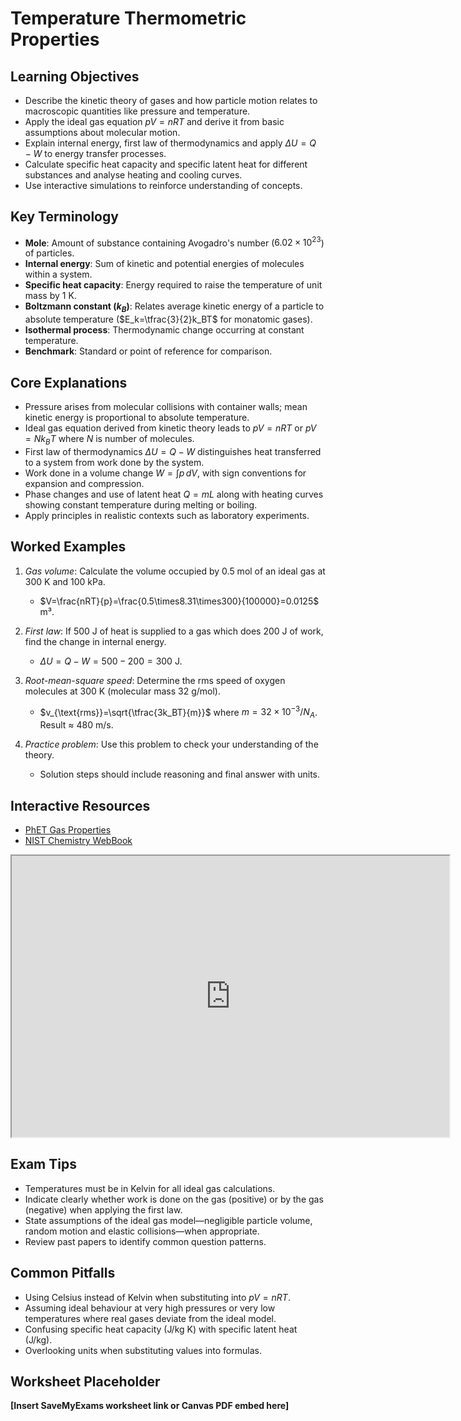 # Temperature Thermometric Properties

## Learning Objectives
- Describe the kinetic theory of gases and how particle motion relates to macroscopic quantities like pressure and temperature.
- Apply the ideal gas equation $pV=nRT$ and derive it from basic assumptions about molecular motion.
- Explain internal energy, first law of thermodynamics and apply $\Delta U=Q-W$ to energy transfer processes.
- Calculate specific heat capacity and specific latent heat for different substances and analyse heating and cooling curves.
- Use interactive simulations to reinforce understanding of concepts.

## Key Terminology
- **Mole**: Amount of substance containing Avogadro's number ($6.02\times10^{23}$) of particles.
- **Internal energy**: Sum of kinetic and potential energies of molecules within a system.
- **Specific heat capacity**: Energy required to raise the temperature of unit mass by 1 K.
- **Boltzmann constant ($k_B$)**: Relates average kinetic energy of a particle to absolute temperature ($E_k=\tfrac{3}{2}k_BT$ for monatomic gases).
- **Isothermal process**: Thermodynamic change occurring at constant temperature.
- **Benchmark**: Standard or point of reference for comparison.

## Core Explanations
- Pressure arises from molecular collisions with container walls; mean kinetic energy is proportional to absolute temperature.
- Ideal gas equation derived from kinetic theory leads to $pV=nRT$ or $pV=N k_B T$ where $N$ is number of molecules.
- First law of thermodynamics $\Delta U=Q-W$ distinguishes heat transferred to a system from work done by the system.
- Work done in a volume change $W=\int p \,dV$, with sign conventions for expansion and compression.
- Phase changes and use of latent heat $Q=mL$ along with heating curves showing constant temperature during melting or boiling.
- Apply principles in realistic contexts such as laboratory experiments.

## Worked Examples
1. *Gas volume*: Calculate the volume occupied by 0.5 mol of an ideal gas at 300 K and 100 kPa.
   - $V=\frac{nRT}{p}=\frac{0.5\times8.31\times300}{100000}=0.0125$ m³.
2. *First law*: If 500 J of heat is supplied to a gas which does 200 J of work, find the change in internal energy.
   - $\Delta U=Q-W=500-200=300$ J.
3. *Root-mean-square speed*: Determine the rms speed of oxygen molecules at 300 K (molecular mass 32 g/mol).
   - $v_{\text{rms}}=\sqrt{\tfrac{3k_BT}{m}}$ where $m=32\times10^{-3}/N_A$. Result ≈ 480 m/s.

4. *Practice problem*: Use this problem to check your understanding of the theory.
   - Solution steps should include reasoning and final answer with units.
## Interactive Resources
- [PhET Gas Properties](https://phet.colorado.edu/en/simulation/gas-properties)
- [NIST Chemistry WebBook](https://webbook.nist.gov/chemistry/)
<iframe src="https://phet.colorado.edu/sims/html/gas-properties/latest/gas-properties_en.html" width="700" height="450" title="Interactive simulation" loading="lazy"></iframe>

## Exam Tips
- Temperatures must be in Kelvin for all ideal gas calculations.
- Indicate clearly whether work is done on the gas (positive) or by the gas (negative) when applying the first law.
- State assumptions of the ideal gas model—negligible particle volume, random motion and elastic collisions—when appropriate.
- Review past papers to identify common question patterns.

## Common Pitfalls
- Using Celsius instead of Kelvin when substituting into $pV=nRT$.
- Assuming ideal behaviour at very high pressures or very low temperatures where real gases deviate from the ideal model.
- Confusing specific heat capacity (J/kg K) with specific latent heat (J/kg).
- Overlooking units when substituting values into formulas.

## Worksheet Placeholder
**[Insert SaveMyExams worksheet link or Canvas PDF embed here]**
